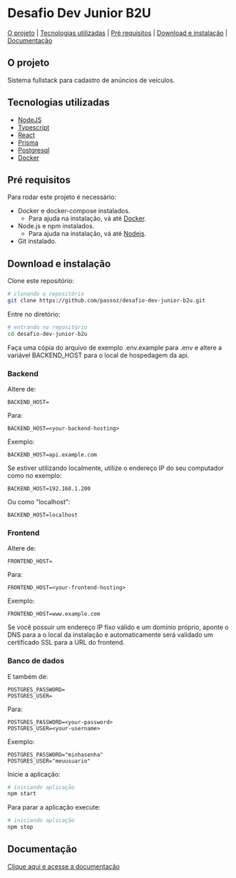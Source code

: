 # Desafio Dev Junior B2U

[O projeto](#o-projeto) |
[Tecnologias utilizadas](#tecnologias-utilizadas) |
[Pré requisitos](#pre-requisitos) |
[Download e instalação](#download-e-instalação) |
[Documentação](#documentação)

## O projeto
Sistema fullstack para cadastro de anúncios de veículos.

## Tecnologias utilizadas
 * [NodeJS](https://nodejs.org)
 * [Typescript](https://www.typescriptlang.org/)
 * [React](https://reactjs.org/)
 * [Prisma](https://prisma.io)
 * [Postgresql](https://postgresql.org)
 * [Docker](https://docker.com)


## Pré requisitos
Para rodar este projeto é necessário:
 * Docker e docker-compose instalados.
   * Para ajuda na instalação, vá até [Docker](https://docker.io).
 * Node.js e npm instalados.
   * Para ajuda na instalação, vá até [Nodejs](https://nodejs.org).
 * Git instalado.


## Download e instalação

Clone este repositório:

```sh
# clonando o repositório
git clone https://github.com/passoz/desafio-dev-junior-b2u.git
```

Entre no diretório:

```sh
# entrando no repositório
cd desafio-dev-junior-b2u
```
Faça uma cópia do arquivo de exemplo .env.example para .env e altere a variável BACKEND_HOST para o local de hospedagem da api.

### Backend
Altere de:
```
BACKEND_HOST=
```
Para:
```
BACKEND_HOST=<your-backend-hosting>
```
Exemplo:
```
BACKEND_HOST=api.example.com
```
Se estiver utilizando localmente, utilize o endereço IP do seu computador como no exemplo:
```
BACKEND_HOST=192.168.1.200
```
Ou como "localhost":
```
BACKEND_HOST=localhost
```
### Frontend
Altere de:
```
FRONTEND_HOST=
```
Para:
```
FRONTEND_HOST=<your-frontend-hosting>
```
Exemplo:
```
FRONTEND_HOST=www.example.com
```

Se você possuir um endereço IP fixo válido e um domínio próprio, aponte o DNS para a o local da instalação e automaticamente será validado um certificado SSL para a URL do frontend.

### Banco de dados
E também de:
```
POSTGRES_PASSWORD=
POSTGRES_USER=
```
Para:
```
POSTGRES_PASSWORD=<your-password>
POSTGRES_USER=<your-username>
```
Exemplo:
```
POSTGRES_PASSWORD="minhasenha"
POSTGRES_USER="meuusuario"
```

Inicie a aplicação:

```sh
# iniciando aplicação
npm start
```

Para parar a aplicação execute:

```sh
# iniciando aplicação
npm stop
```

## Documentação

[Clique aqui e acesse a documentação](https://passoz.github.io/desafio-dev-junior-b2u/)
